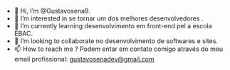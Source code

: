 - 👋 Hi, I’m @Gustavosena9.
- 👀 I’m interested in  se tornar um dos melhores desenvolvedores .
- 🌱 I’m currently learning  desenvolvimento em front-end  pel a escola EBAC.
- 💞️ I’m looking to collaborate  no desenvolvimento  de softwares e sites.
- 📫 How to reach me ? Podem entar em contato comigo através do meu email profissional: gustavosenadev@gmail.com

<!---
Gustavosena9/Gustavosena9 is a ✨ special ✨ repository because its `README.md` (this file) appears on your GitHub profile.
You can click the Preview link to take a look at your changes.
--->
